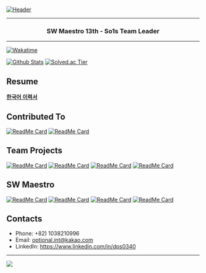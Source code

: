 [![Header](https://capsule-render.vercel.app/api?type=soft&color=timeGradient&height=150&section=header&text=DPS0340&fontSize=70&animation=fadeIn)](https://github.com/DPS0340)

---

<h3 align="center">SW Maestro 13th - So1s Team Leader</h3>

---

[![Wakatime](https://wakatime.com/badge/user/9de25f4f-c88f-4413-beaa-30045b830f19.svg)](https://wakatime.com/@DPS0340)

[![Github Stats](https://github-readme-stats-dps0340.vercel.app/api?username=DPS0340&hide=contribs&count_private=true&show_icons=true&theme=radical&include_all_commits=true&custom_title=DPS0340's%20Github%20Stats)](https://github.com/DPS0340)
[![Solved.ac Tier](http://mazassumnida.wtf/api/v2/generate_badge?boj=a891)](https://solved.ac/profile/a891)

## Resume

[**한국어 이력서**](https://jiho-lee.notion.site/Jiho-Lee-e2033eeaaf20408b8bec52b41710f592)

## Contributed To

[![ReadMe Card](https://github-readme-stats-dps0340.vercel.app/api/pin/?username=reactjs&repo=rfcs&theme=radical&show_owner=true)](https://github.com/reactjs/rfcs)
[![ReadMe Card](https://github-readme-stats-dps0340.vercel.app/api/pin/?username=project-violet&repo=violet&theme=radical&show_owner=true)](https://github.com/project-violet/violet)

## Team Projects

[![ReadMe Card](https://github-readme-stats-dps0340.vercel.app/api/pin/?username=Lenend-KPU&repo=LBS-Platform&theme=radical&a=b)](https://github.com/Lenend-KPU/LBS-Platform)
[![ReadMe Card](https://github-readme-stats-dps0340.vercel.app/api/pin/?username=Join2Gather&repo=WeMeet&theme=radical)](https://github.com/Join2Gather/WeMeet)
[![ReadMe Card](https://github-readme-stats-dps0340.vercel.app/api/pin/?username=techeer-f5&repo=jmt-monster-frontend&theme=radical&a=b)](https://github.com/techeer-f5/jmt-monster-frontend)
[![ReadMe Card](https://github-readme-stats-dps0340.vercel.app/api/pin/?username=techeer-f5&repo=jmt-monster-backend&theme=radical&a=b)](https://github.com/techeer-f5/jmt-monster-backend)

## SW Maestro

[![ReadMe Card](https://github-readme-stats-dps0340.vercel.app/api/pin/?username=so1s&repo=deploy&theme=radical)](https://github.com/so1s/so1s-deploy)
[![ReadMe Card](https://github-readme-stats-dps0340.vercel.app/api/pin/?username=so1s&repo=infra&theme=radical)](https://github.com/so1s/so1s-infra)
[![ReadMe Card](https://github-readme-stats-dps0340.vercel.app/api/pin/?username=so1s&repo=frontend&theme=radical)](https://github.com/so1s/so1s-frontend)
[![ReadMe Card](https://github-readme-stats-dps0340.vercel.app/api/pin/?username=so1s&repo=backend&theme=radical)](https://github.com/so1s/so1s-backend)

## Contacts

- Phone: +82) 1038210996
- Email: optional.int@kakao.com
- LinkedIn: https://www.linkedin.com/in/dps0340

---

<img src="https://capsule-render.vercel.app/api?type=soft&color=timeGradient&height=150&section=footer&fontSize=70"/>
